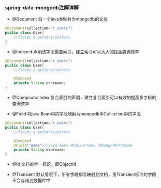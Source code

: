 ### spring-data-mongodb注解详解

* @Document 将一个java类映射为mongodb的文档

```java
@Document(collection="r_users")
public class User{
    //fields & getters/setters
}
```

* @Indexed 声明该字段需要索引，建立索引可以大大的提高查询效率

```java
@Document(collection="r_users")
public class User{
    //fields & getters/setters

    @Indexed
    private String username;
}
```

* @CompoundIndex 复合索引的声明，建立复合索引可以有效的提高多字段的查询效率

* @Field 将java Bean中的字段映射为mongodb中Collection中的字段
```java
@Document(collection="r_users")
public class User{
    //fields & getters/setters

    @Indexed
    @Field("name")//java bean 中为username，到mongodb中为name
    private String username;
}
```

* @Id 文档的唯一标识，即ObjectId

* @Transient 默认情况下，所有字段都会映射到文档，用Transient标注的字段不会存储到数据库中
